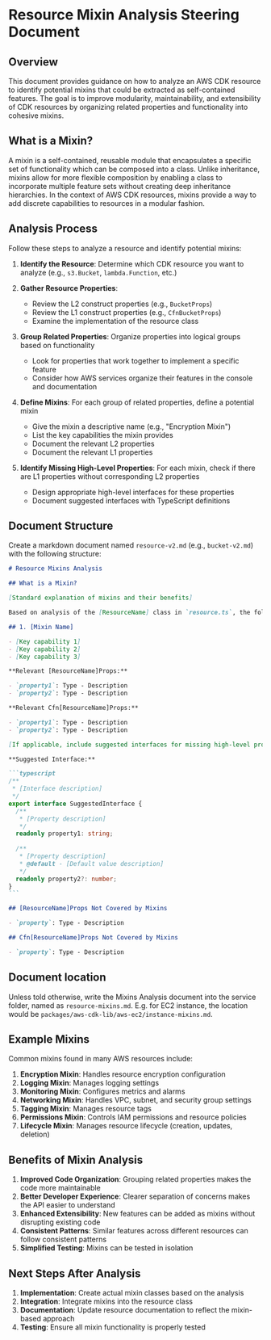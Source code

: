 # Resource Mixin Analysis Steering Document

## Overview

This document provides guidance on how to analyze an AWS CDK resource to identify potential mixins that could be extracted as self-contained features. The goal is to improve modularity, maintainability, and extensibility of CDK resources by organizing related properties and functionality into cohesive mixins.

## What is a Mixin?

A mixin is a self-contained, reusable module that encapsulates a specific set of functionality which can be composed into a class. Unlike inheritance, mixins allow for more flexible composition by enabling a class to incorporate multiple feature sets without creating deep inheritance hierarchies. In the context of AWS CDK resources, mixins provide a way to add discrete capabilities to resources in a modular fashion.

## Analysis Process

Follow these steps to analyze a resource and identify potential mixins:

1. **Identify the Resource**: Determine which CDK resource you want to analyze (e.g., `s3.Bucket`, `lambda.Function`, etc.)

2. **Gather Resource Properties**:
   - Review the L2 construct properties (e.g., `BucketProps`)
   - Review the L1 construct properties (e.g., `CfnBucketProps`)
   - Examine the implementation of the resource class

3. **Group Related Properties**: Organize properties into logical groups based on functionality
   - Look for properties that work together to implement a specific feature
   - Consider how AWS services organize their features in the console and documentation

4. **Define Mixins**: For each group of related properties, define a potential mixin
   - Give the mixin a descriptive name (e.g., "Encryption Mixin")
   - List the key capabilities the mixin provides
   - Document the relevant L2 properties
   - Document the relevant L1 properties

5. **Identify Missing High-Level Properties**: For each mixin, check if there are L1 properties without corresponding L2 properties
   - Design appropriate high-level interfaces for these properties
   - Document suggested interfaces with TypeScript definitions

## Document Structure

Create a markdown document named `resource-v2.md` (e.g., `bucket-v2.md`) with the following structure:

~~~markdown
# Resource Mixins Analysis

## What is a Mixin?

[Standard explanation of mixins and their benefits]

Based on analysis of the [ResourceName] class in `resource.ts`, the following mixins could be extracted as self-contained features:

## 1. [Mixin Name]

- [Key capability 1]
- [Key capability 2]
- [Key capability 3]

**Relevant [ResourceName]Props:**

- `property1`: Type - Description
- `property2`: Type - Description

**Relevant Cfn[ResourceName]Props:**

- `property1`: Type - Description
- `property2`: Type - Description

[If applicable, include suggested interfaces for missing high-level properties:]

**Suggested Interface:**

```typescript
/**
 * [Interface description]
 */
export interface SuggestedInterface {
  /**
   * [Property description]
   */
  readonly property1: string;
  
  /**
   * [Property description]
   * @default - [Default value description]
   */
  readonly property2?: number;
}
```

## [ResourceName]Props Not Covered by Mixins

- `property`: Type - Description

## Cfn[ResourceName]Props Not Covered by Mixins

- `property`: Type - Description
~~~

## Document location

Unless told otherwise, write the Mixins Analysis document into the service folder, named as `resource-mixins.md`.
E.g. for EC2 instance, the location would be `packages/aws-cdk-lib/aws-ec2/instance-mixins.md`.

## Example Mixins

Common mixins found in many AWS resources include:

1. **Encryption Mixin**: Handles resource encryption configuration
2. **Logging Mixin**: Manages logging settings
3. **Monitoring Mixin**: Configures metrics and alarms
4. **Networking Mixin**: Handles VPC, subnet, and security group settings
5. **Tagging Mixin**: Manages resource tags
6. **Permissions Mixin**: Controls IAM permissions and resource policies
7. **Lifecycle Mixin**: Manages resource lifecycle (creation, updates, deletion)

## Benefits of Mixin Analysis

1. **Improved Code Organization**: Grouping related properties makes the code more maintainable
2. **Better Developer Experience**: Clearer separation of concerns makes the API easier to understand
3. **Enhanced Extensibility**: New features can be added as mixins without disrupting existing code
4. **Consistent Patterns**: Similar features across different resources can follow consistent patterns
5. **Simplified Testing**: Mixins can be tested in isolation

## Next Steps After Analysis

1. **Implementation**: Create actual mixin classes based on the analysis
2. **Integration**: Integrate mixins into the resource class
3. **Documentation**: Update resource documentation to reflect the mixin-based approach
4. **Testing**: Ensure all mixin functionality is properly tested
